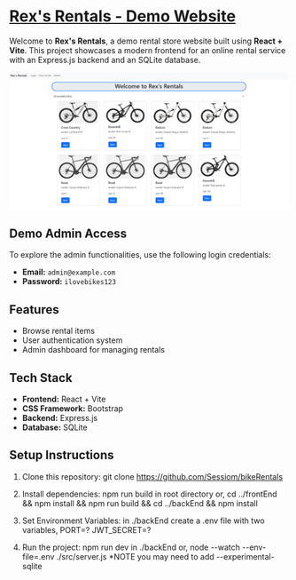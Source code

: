 # [Rex's Rentals - Demo Website](rexrentals.onrender.com)

Welcome to **Rex's Rentals**, a demo rental store website built using **React + Vite**. This project showcases a modern frontend for an online rental service with an Express.js backend and an SQLite database.

![Home Page](https://github.com/Sessiom/bikeRentals/blob/main/homePage.PNG?raw=true)

## Demo Admin Access

To explore the admin functionalities, use the following login credentials:

- **Email:** `admin@example.com`
- **Password:** `ilovebikes123`

## Features

- Browse rental items
- User authentication system 
- Admin dashboard for managing rentals

## Tech Stack

- **Frontend:** React + Vite
- **CSS Framework:** Bootstrap
- **Backend:** Express.js
- **Database:** SQLite

## Setup Instructions

1. Clone this repository:
   git clone https://github.com/Sessiom/bikeRentals

2. Install dependencies:
   npm run build in root directory or,
   cd ../frontEnd && npm install && npm run build && cd ../backEnd && npm install

3. Set Environment Variables:
   in ./backEnd create a .env file with two variables,
   PORT=?
   JWT_SECRET=?

4. Run the project:
   npm run dev in ./backEnd or,
   node --watch --env-file=.env ./src/server.js *NOTE you may need to add --experimental-sqlite

